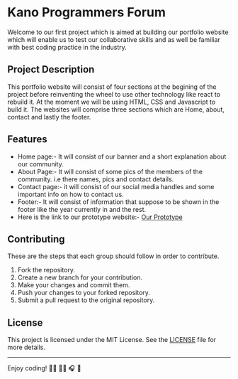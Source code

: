 # Kano Programmers Forum

Welcome to our first project which is aimed at building our portfolio website which will enable us to test our collaborative skills and as well be familiar with best coding practice in the industry.

## Project Description

This portfolio website will consist of four sections at the begining of the project before reinventing the wheel to use other technology like react to rebuild it. At the moment we will be using HTML, CSS and Javascript to build it.
The websites will comprise three sections which are Home, about, contact and lastly the footer.

## Features

- Home page:- It will consist of our banner and a short explanation about our community.
- About Page:- It will consist of some pics of the members of the community. i.e there names, pics and contact details.
- Contact page:- it will consist of our social media handles and some important info on how to contact us.
- Footer:- It will consist of information that suppose to be shown in the footer like the year currently in and the rest.
- Here is the link to our prototype website:- <a href="https://www.hostinger.com/website-templates/preview/jesper?returnPath=%2Fwebsite-templates%2Fcommunity&defaultTemplateId=jesper">Our Prototype</a>

## Contributing

These are the steps that each group should follow in order to contribute.

1. Fork the repository.
2. Create a new branch for your contribution.
3. Make your changes and commit them.
4. Push your changes to your forked repository.
5. Submit a pull request to the original repository.

## License

This project is licensed under the MIT License. See the [LICENSE](LICENSE) file for more details.

---

Enjoy coding! :man_technologist: :woman_technologist: :headphones: :white_heart:
